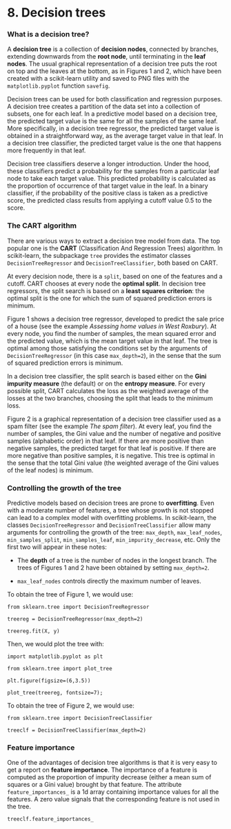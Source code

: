 # 8. Decision trees

### What is a decision tree?

A **decision tree** is a collection of **decision nodes**, connected by branches, extending downwards from the **root node**, until terminating in the **leaf nodes**. The usual graphical representation of a decision tree puts the root on top and the leaves at the bottom, as in Figures 1 and 2, which have been created with a scikit-learn utility and saved to PNG files with the `matplotlib.pyplot` function `savefig`.

Decision trees can be used for both classification and regression purposes. A decision tree creates a partition of the data set into a collection of subsets, one for each leaf. In a predictive model based on a decision tree, the predicted target value is the same for all the samples of the same leaf. More specifically, in a decision tree regressor, the predicted target value is obtained in a straightforward way, as the average target value in that leaf. In a decision tree classifier, the predicted target value is the one that happens more frequently in that leaf.

Decision tree classifiers deserve a longer introduction. Under the hood, these classifiers predict a probability for the samples from a particular leaf node to take each target value. This predicted probability is calculated as the proportion of occurrence of that target value in the leaf. In a binary classifier, if the probability of the positive class is taken as a predictive score, the predicted class results from applying a cutoff value 0.5 to the score.

### The CART algorithm

There are various ways to extract a decision tree model from data. The top popular one is the **CART** (Classification And Regression Trees) algorithm. In scikit-learn, the subpackage `tree` provides the estimator classes `DecisionTreeRegressor` and `DecisionTreeClassifier`, both based on CART.

At every decision node, there is a `split`, based on one of the features and a cutoff. CART chooses at every node the **optimal split**. In decision tree regressors, the split search is based on a **least squares criterion**: the optimal split is the one for which the sum of squared prediction errors is minimum.

Figure 1 shows a decision tree regressor, developed to predict the sale price of a house (see the example *Assessing home values in West Roxbury*). At every node, you find the number of samples, the mean squared error and the predicted value, which is the mean target value in that leaf. The tree is optimal among those satisfying the conditions set by the arguments of `DecisionTreeRegressor` (in this case `max_depth=2`), in the sense that the sum of squared prediction errors is minimum.

In a decision tree classifier, the split search is based either on the **Gini impurity measure** (the default) or on the **entropy measure**. For every possible split, CART calculates the loss as the weighted average of the losses at the two branches, choosing the split that leads to the minimum loss.

Figure 2 is a graphical representation of a decision tree classifier used as a spam filter (see the example *The spam filter*). At every leaf, you find the number of samples, the Gini value and the number of negative and positive samples (alphabetic order) in that leaf. If there are more positive than negative samples, the predicted target for that leaf is positive. If there are more negative than positive samples, it is negative. This tree is optimal in the sense that the total Gini value (the weighted average of the Gini values of the leaf nodes) is minimum.

### Controlling the growth of the tree

Predictive models based on decision trees are prone to **overfitting**. Even with a moderate number of features, a tree whose growth is not stopped can lead to a complex model with overfitting problems. In scikit-learn, the classes `DecisionTreeRegressor` and `DecisionTreeClassifier` allow many arguments for controlling the growth of the tree: `max_depth`, `max_leaf_nodes`, `min_samples_split`, `min_samples_leaf`, `min_impurity_decrease`, etc. Only the first two will appear in these notes:

* The **depth** of a tree is the number of nodes in the longest branch. The trees of Figures 1 and 2 have been obtained by setting `max_depth=2`.

* `max_leaf_nodes` controls directly the maximum number of leaves.

To obtain the tree of Figure 1, we would use:

`from sklearn.tree import DecisionTreeRegressor`

`treereg = DecisionTreeRegressor(max_depth=2)`

`treereg.fit(X, y)`

Then, we would plot the tree with:

`import matplotlib.pyplot as plt`

`from sklearn.tree import plot_tree`

`plt.figure(figsize=(6,3.5))`

`plot_tree(treereg, fontsize=7);`

To obtain the tree of Figure 2, we would use:

`from sklearn.tree import DecisionTreeClassifier`

`treeclf = DecisionTreeClassifier(max_depth=2)`

### Feature importance

One of the advantages of decision tree algorithms is that it is very easy to get a report on **feature importance**. The importance of a feature is computed as the proportion of impurity decrease (either a mean sum of squares or a Gini value) brought by that feature. The attribute `feature_importances_` is a 1d array containing importance values for all the features. A zero value signals that the corresponding feature is not used in the tree.

`treeclf.feature_importances_`

